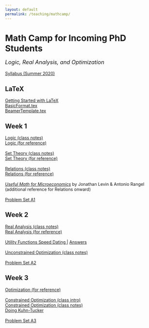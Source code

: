 ```yaml
---
layout: default
permalink: /teaching/mathcamp/
---
```


# Math Camp for Incoming PhD Students
<p style="font-size:18px;"><em>Logic, Real Analysis, and Optimization</em></p>   


[Syllabus (Summer 2020)](/teaching/mathcamp/mc_s20_syllabus.pdf)

## LaTeX
<a href="/teaching/mathcamp//Tutorial.pdf">Getting Started with LaTeX</a><br>
<a href="/teaching/mathcamp/BasicFormat.tex" download>BasicFormat.tex</a><br>
<a href="/teaching/BeamerTemplate.tex" download>BeamerTemplate.tex</a>

## Week 1
<a href="/teaching/mathcamp/1 - Logic Class.pdf">Logic (class notes)</a> <br>
<a href="/teaching/mathcamp/1 - Logic Reference.pdf">Logic (for reference)</a><br><br>
<a href="/teaching/mathcamp/2 - Sets Class.pdf">Set Theory (class notes)</a><br>
<a href="/teaching/mathcamp/2 - Sets Reference.pdf">Set Theory (for reference)</a><br><br>
<a href="/teaching/mathcamp/3 - Relations Class.pdf">Relations (class notes)</a><br>
<a href="/teaching/mathcamp/3 - Relations Reference.pdf">Relations (for reference)</a><br><br>
<a href="https://web.stanford.edu/~jdlevin/Econ%20202/UsefulMath.pdf">*Useful Math for Microeconomics*</a> by&nbsp;Jonathan&nbsp;Levin & Antonio&nbsp;Rangel <br>(additional&nbsp;reference for Relations&nbsp;onward)<br><br>
<a href="/teaching/mathcamp/PS A1 - Logic and Sets.pdf">Problem Set A1</a><br>

## Week 2
<a href="/teaching/mathcamp/4 - Analysis Class.pdf">Real Analysis (class notes)</a> <br>
<a href="/teaching/mathcamp/4 - Analysis Reference.pdf">Real Analysis (for reference)</a><br><br>
<a href="/teaching/mathcamp/Utility Functions Speed Dating.pdf">Utility Functions Speed Dating </a> | <a href="/teaching/mathcamp/Speed Dating Answers.pdf"> Answers</a><br><br>
<a href="/teaching/mathcamp/5 - Unconstrained Optimization Class.pdf">Unconstrained Optimization (class notes)</a><br><br>
<a href="/teaching/mathcamp/PS A2 - Analysis.pdf">Problem Set A2 </a><br>


## Week 3

<a href="/teaching/mathcamp/5-6 - Optimization Reference.pdf">Optimization (for reference)</a> <br> <br>
<a href="/teaching/mathcamp/Constrained Optimization 9_8.pdf">Constrained Optimization (class intro)</a> <br>
<a href="/teaching/mathcamp/6 - Constrained Optimization Class.pdf">Constrained Optimization (class notes) </a> <br>
<a href="/teaching/mathcamp/Constrained Optimization doing KT.pdf">Doing Kuhn-Tucker</a> <br><br>
<a href="/teaching/mathcamp/PS A3 - Optimization.pdf">Problem Set A3 </a><br>


<br>
<br>
<br>
